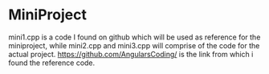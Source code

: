 # MiniProject
mini1.cpp is a code I found on github which will be used as reference for the miniproject, while mini2.cpp and mini3.cpp will comprise of the code for the actual project.
https://github.com/AngularsCoding/ is the link from which i found the reference code.
